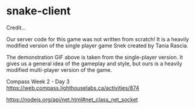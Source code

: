 # snake-client

Credit...

Our server code for this game was not written from scratch! It is a heavily modified version of the single player game Snek created by Tania Rascia.

The demonstration GIF above is taken from the single-player version. It gives us a general idea of the gameplay and style, but ours is a heavily modified multi-player version of the game.

Compass Week 2  -  Day 3
https://web.compass.lighthouselabs.ca/activities/874

https://nodejs.org/api/net.html#net_class_net_socket